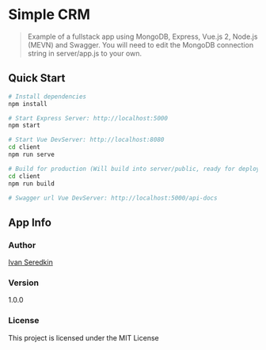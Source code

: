 # Simple CRM

> Example of a fullstack app using MongoDB, Express, Vue.js 2, Node.js (MEVN) and Swagger. 
You will need to edit the MongoDB connection string in server/app.js to your own.

## Quick Start

```bash
# Install dependencies
npm install

# Start Express Server: http://localhost:5000
npm start

# Start Vue DevServer: http://localhost:8080
cd client
npm run serve

# Build for production (Will build into server/public, ready for deployment)
cd client
npm run build

# Swagger url Vue DevServer: http://localhost:5000/api-docs
```

## App Info

### Author

[Ivan Seredkin](https://www.facebook.com/ivan.seredkin)

### Version

1.0.0

### License

This project is licensed under the MIT License
